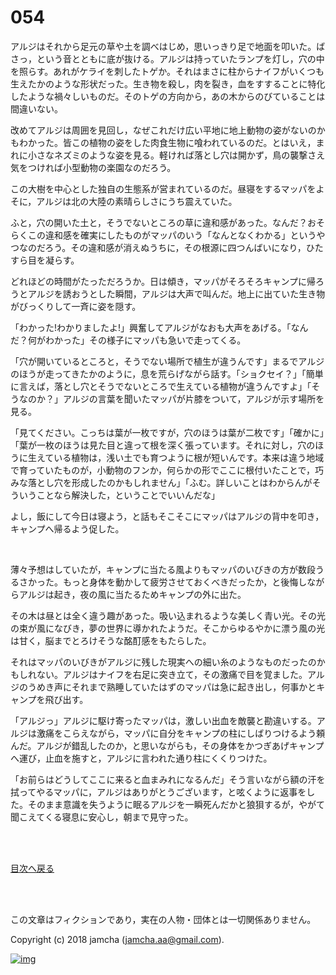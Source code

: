 # 054

アルジはそれから足元の草や土を調べはじめ，思いっきり足で地面を叩いた。ばさっ，という音とともに底が抜ける。アルジは持っていたランプを灯し，穴の中を照らす。あれがケライを刺したトゲか。それはまさに柱からナイフがいくつも生えたかのような形状だった。生き物を殺し，肉を裂き，血をすすることに特化したような禍々しいものだ。そのトゲの方向から，あの木からのびていることは間違いない。  

改めてアルジは周囲を見回し，なぜこれだけ広い平地に地上動物の姿がないのかもわかった。皆この植物の姿をした肉食生物に喰われているのだ。とはいえ，まれに小さなネズミのような姿を見る。軽ければ落とし穴は開かず，鳥の襲撃さえ気をつければ小型動物の楽園なのだろう。  

この大樹を中心とした独自の生態系が営まれているのだ。昼寝をするマッパをよそに，アルジは北の大陸の素晴らしさにうち震えていた。  

ふと，穴の開いた土と，そうでないところの草に違和感があった。なんだ？おそらくこの違和感を確実にしたものがマッパのいう「なんとなくわかる」というやつなのだろう。その違和感が消えぬうちに，その根源に四つんばいになり，ひたすら目を凝らす。  

どれほどの時間がたっただろうか。日は傾き，マッパがそろそろキャンプに帰ろうとアルジを誘おうとした瞬間，アルジは大声で叫んだ。地上に出ていた生き物がびっくりして一斉に姿を隠す。  

「わかった!わかりましたよ!」興奮してアルジがなおも大声をあげる。「なんだ？何がわかった」その様子にマッパも急いで走ってくる。  

「穴が開いているところと，そうでない場所で植生が違うんです」まるでアルジのほうが走ってきたかのように，息を荒らげながら話す。「ショクセイ？」「簡単に言えば，落とし穴とそうでないところで生えている植物が違うんですよ」「そうなのか？」アルジの言葉を聞いたマッパが片膝をついて，アルジが示す場所を見る。  

「見てください。こっちは葉が一枚ですが，穴のほうは葉が二枚です」「確かに」「葉が一枚のほうは見た目と違って根を深く張っています。それに対し，穴のほうに生えている植物は，浅い土でも育つように根が短いんです。本来は違う地域で育っていたものが，小動物のフンか，何らかの形でここに根付いたことで，巧みな落とし穴を形成したのかもしれません」「ふむ。詳しいことはわからんがそういうことなら解決した，ということでいいんだな」  

よし，飯にして今日は寝よう，と話もそこそこにマッパはアルジの背中を叩き，キャンプへ帰るよう促した。  

<br>  

薄々予想はしていたが，キャンプに当たる風よりもマッパのいびきの方が数段うるさかった。もっと身体を動かして疲労させておくべきだったか，と後悔しながらアルジは起き，夜の風に当たるためキャンプの外に出た。  

その木は昼とは全く違う趣があった。吸い込まれるような美しく青い光。その光の束が風になびき，夢の世界に導かれたようだ。そこからゆるやかに漂う風の光は甘く，脳までとろけそうな酩酊感をもたらした。  

それはマッパのいびきがアルジに残した現実への細い糸のようなものだったのかもしれない。アルジはナイフを右足に突き立て，その激痛で目を覚ました。アルジのうめき声にそれまで熟睡していたはずのマッパは急に起き出し，何事かとキャンプを飛び出す。  

「アルジっ」アルジに駆け寄ったマッパは，激しい出血を敵襲と勘違いする。アルジは激痛をこらえながら，マッパに自分をキャンプの柱にしばりつけるよう頼んだ。アルジが錯乱したのか，と思いながらも，その身体をかつぎあげキャンプへ運び，止血を施すと，アルジに言われた通り柱にくくりつけた。  

「お前らはどうしてここに来ると血まみれになるんだ」そう言いながら額の汗を拭ってやるマッパに，アルジはありがとうございます，と呟くように返事をした。そのまま意識を失うように眠るアルジを一瞬死んだかと狼狽するが，やがて聞こえてくる寝息に安心し，朝まで見守った。  

<br>  
<br>  

[目次へ戻る](https://github.com/jamcha-aa/OblivionReports/blob/master/README.md)  

<br>  
<br>  

この文章はフィクションであり，実在の人物・団体とは一切関係ありません。  

Copyright (c) 2018 jamcha (jamcha.aa@gmail.com).  

[![img](http://i.creativecommons.org/l/by-nc-sa/4.0/88x31.png)](http://creativecommons.org/licenses/by-nc-sa/4.0/deed)